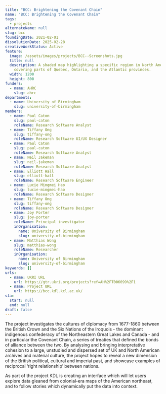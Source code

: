 ```yaml
---
title: "BCC: Brightening the Covenant Chain"
name: "BCC: Brightening the Covenant Chain"
tags:
  - projects
alternateName: null
slug: bcc
foundingDate: 2021-02-01
dissolutionDate: 2025-02-28
creativeWorkStatus: Active
feature:
  image: /assets/images/projects/BCC--Screenshots.jpg
  title: null
  description: A shaded map highlighting a specific region in North America,
    covering parts of Quebec, Ontario, and the Atlantic provinces.
  width: 1200
  height: 800
funders:
  - name: AHRC
    slug: ahrc
departments:
  - name: University of Birmingham
    slug: university-of-birmingham
members:
  - name: Paul Caton
    slug: paul-caton
    roleName: Research Software Analyst
  - name: Tiffany Ong
    slug: tiffany-ong
    roleName: Research Software UI/UX Designer
  - name: Paul Caton
    slug: paul-caton
    roleName: Research Software Analyst
  - name: Neil Jakeman
    slug: neil-jakeman
    roleName: Research Software Analyst
  - name: Elliott Hall
    slug: elliott-hall
    roleName: Research Software Engineer
  - name: Lucie Mingmei Hao
    slug: lucie-mingmei-hao
    roleName: Research Software Designer
  - name: Tiffany Ong
    slug: tiffany-ong
    roleName: Research Software Designer
  - name: Joy Porter
    slug: joy-porter
    roleName: Principal investigator
    inOrganisation:
      name: University of Birmingham
      slug: university-of-birmingham
  - name: Matthias Wong
    slug: matthias-wong
    roleName: Researcher
    inOrganisation:
      name: University of Birmingham
      slug: university-of-birmingham
keywords: []
urls:
  - name: UKRI URL
    url: https://gtr.ukri.org/projects?ref=AH%2FT006099%2F1
  - name: Project URL
    url: https://bcc.kdl.kcl.ac.uk/
sla:
  start: null
  end: null
draft: false
---
```


The project investigates the cultures of diplomacy from 1677-1860 between the British Crown and the Six Nations of the Iroquois - the dominant indigenous confederacy of the Northeastern Great Lakes and Canada - and in particular the Covenant Chain, a series of treaties that defined the bonds of alliance between the two. By analysing and bringing interpretative cohesion to a large, unstudied and dispersed set of UK and North American archives and material culture, the project hopes to reveal a new dimension of the British political, cultural and imperial past, and showcase examples of reciprocal ‘right relationship’ between nations.

As part of the project KDL is creating an interface which will let users explore data gleaned from colonial-era maps of the American northeast, and to follow stories which dynamically put the data into context.
